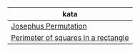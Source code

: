 |kata|
|--|
|[Josephus Permutation](https://github.com/ThePoisoned1/Codewars/blob/main/java/5kyu/src/Josephus.java)|
|[Perimeter of squares in a rectangle](https://github.com/ThePoisoned1/Codewars/blob/main/java/5kyu/src/SumFct.java)|
